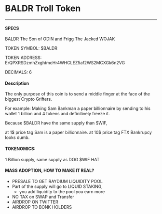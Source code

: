 <h1>BALDR Troll Token</h1><hr/>

<h4> SPECS </h4>
<p>
BALDR 
  The Son of ODIN and Frigg
  The Jacked WOJAK

TOKEN SYMBOL: $BALDR

TOKEN ADDRESS: ErQPXRSDzmhZxghtmcHr4WHCLEZ5af2WS2MCXGk6n2VG

DECIMALS: 6

</p>

<h4> Description </h4>
<p>
The only purpose of this coin is to send a middle finger at the face of the biggest Crypto Grifters.
  
For example: Making Sam Bankman a paper billionnaire by sending to his wallet 1 billion and 4 tokens and definitively freeze it.

Because $BALDR have the same supply than $WIF, 

at 1$ price tag Sam is a paper billionnaire.
at 10$ price tag FTX Bankrupcy looks dumb.


<h4>TOKENOMICS:</h4>

1 Billion supply, same supply as DOG $WIF HAT 

<h4> MASS ADOPTION, HOW TO MAKE IT REAL?</h4>

* PRESALE TO GET RAYDIUM LIQUIDITY POOL 
* Part of the supply will go to LIQUID STAKING,
  - you add liquidity to the pool you earn more
* NO TAX on SWAP and Transfer
* AIRDROP ON TWITTER
* AIRDROP TO BONK HOLDERS







